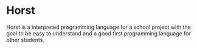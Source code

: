 # Horst
Horst is a interpreted programming language for a school project with the goal to be easy to understand and a good first programming language for other students.
